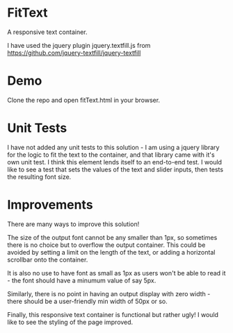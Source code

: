 # FitText
A responsive text container.

I have used the jquery plugin jquery.textfill.js from https://github.com/jquery-textfill/jquery-textfill

# Demo
Clone the repo and open fitText.html in your browser.

# Unit Tests
I have not added any unit tests to this solution - I am using a jquery library for the logic to fit the text to the container, and that library came with it's own unit test.
I think this element lends itself to an end-to-end test. I would like to see a test that sets the values of the text and slider inputs, then tests the resulting font size.

# Improvements
There are many ways to improve this solution!

The size of the output font cannot be any smaller than 1px, so sometimes there is no choice but to overflow the output container.
This could be avoided by setting a limit on the length of the text, or adding a horizontal scrollbar onto the container.

It is also no use to have font as small as 1px as users won't be able to read it - the font should have a minumum value of say 5px.

Similarly, there is no point in having an output display with zero width - there should be a user-friendly min width of 50px or so.

Finally, this responsive text container is functional but rather ugly! I would like to see the styling of the page improved.